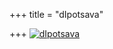 +++
title = "dIpotsava"

+++
[![dIpotsava](https://i1.wp.com/farm3.static.flickr.com/2714/4018813574_377b5d5ed4.jpg)](http://www.flickr.com/photos/24766652@N05/4018813574/ "dIpotsava by somasushma, on Flickr")
